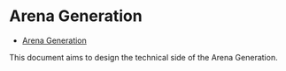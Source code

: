 # Arena Generation

- [Arena Generation](#arena-generation)

This document aims to design the technical side of the Arena Generation.
